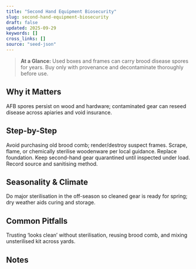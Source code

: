 ```yaml
---
title: "Second Hand Equipment Biosecurity"
slug: second-hand-equipment-biosecurity
draft: false
updated: 2025-09-29
keywords: []
cross_links: []
source: "seed-json"
---
```


> **At a Glance:** Used boxes and frames can carry brood disease spores for years. Buy only with provenance and decontaminate thoroughly before use.

## Why it Matters
AFB spores persist on wood and hardware; contaminated gear can reseed disease across apiaries and void insurance.

## Step-by-Step
Avoid purchasing old brood comb; render/destroy suspect frames. Scrape, flame, or chemically sterilise woodenware per local guidance. Replace foundation. Keep second-hand gear quarantined until inspected under load. Record source and sanitising method.

## Seasonality & Climate
Do major sterilisation in the off-season so cleaned gear is ready for spring; dry weather aids curing and storage.

## Common Pitfalls
Trusting ‘looks clean’ without sterilisation, reusing brood comb, and mixing unsterilised kit across yards.

## Notes
